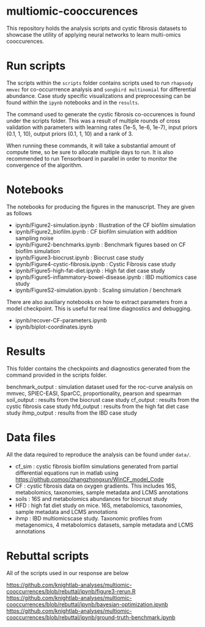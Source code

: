 # multiomic-cooccurences

This repository holds the analysis scripts and cystic fibrosis datasets to showcase the utility of applying neural networks to learn multi-omics cooccurences.

# Run scripts
The scripts within the `scripts` folder contains scripts used to run `rhapsody mmvec` for co-occurrrence analysis and `songbird multinomial` for differential abundance.
Case study specific visualizations and preprocessing can be found within the `ipynb` notebooks and in the `results`.

The command used to generate the cystic fibrosis co-occurences is found under the scripts folder. This was a result of multiple rounds of cross validation with parameters with learning rates (1e-5, 1e-6, 1e-7), input priors (0.1, 1, 10),  output priors (0.1, 1, 10) and a rank of 3.

When running these commands, it will take a substantial amount of compute time, so be sure to allocate multiple days to run.
It is also recommended to run Tensorboard in parallel in order to monitor the convergence of the algorithm.

# Notebooks
The notebooks for producing the figures in the manuscript.  They are given as follows
 - ipynb/Figure2-simulation.ipynb                  : Illustration of the CF biofilm simulation
 - ipynb/Figure2_biofilm.ipynb                     : CF biofilm simulation with addition sampling noise
 - ipynb/Figure2-benchmarks.ipynb                  : Benchmark figures based on CF biofilm simulation
 - ipynb/Figure3-biocrust.ipynb                    : Biocrust case study
 - ipynb/Figure4-cystic-fibrosis.ipynb             : Cystic Fibrosis case study
 - ipynb/Figure5-high-fat-diet.ipynb               : High fat diet case study
 - ipynb/Figure5-inflammatory-bowel-disease.ipynb  : IBD multiomics case study
 - ipynb/FigureS2-simulation.ipynb                 : Scaling simulation / benchmark

There are also auxiliary notebooks on how to extract parameters from a model checkpoint.
This is useful for real time diagnostics and debugging.

- ipynb/recover-CF-parameters.ipynb
- ipynb/biplot-coordinates.ipynb

# Results
This folder contains the checkpoints and diagnostics generated from the command provided in the scripts folder.

benchmark_output : simulation dataset used for the roc-curve analysis on mmvec, SPIEC-EASI, SparCC, proportionality,  pearson and spearman
soil_output      : results from the biocrust case study
cf_output        : results from the cystic fibrosis case study
hfd_output       : results from the high fat diet case study
ihmp_output      : results from the IBD case study

# Data files
All the data required to reproduce the analysis can be found under `data/`.

 - cf_sim : cystic fibrosis biofilm simulations generated from partial differential equations run in matlab using https://github.comoo/zhangzhongxun/WinCF_model_Code
 - CF     : cystic fibrosis data on oxygen gradients.  This includes 16S, metabolomics, taxonomies, sample metadata and LCMS annotations
 - soils  : 16S and metabolomics abundances for biocrust study
 - HFD    : high fat diet study on mice. 16S, metabolomics, taxonomies, sample metadata and LCMS annotations
 - ihmp   : IBD multiomicscase study. Taxonomic profiles from metagenomics, 4 metabolomics datasets, sample metadata and LCMS annotations
 
 # Rebuttal scripts
 All of the scripts used in our response are below
 
 https://github.com/knightlab-analyses/multiomic-cooccurrences/blob/rebuttal/ipynb/figure3-rerun.R
 https://github.com/knightlab-analyses/multiomic-cooccurrences/blob/rebuttal/ipynb/bayesian-optimization.ipynb
 https://github.com/knightlab-analyses/multiomic-cooccurrences/blob/rebuttal/ipynb/ground-truth-benchmark.ipynb
